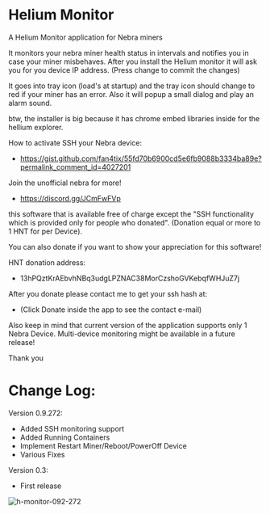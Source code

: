 # Helium Monitor

A Helium Monitor application for Nebra miners

It monitors your nebra miner health status in intervals and notifies you in case your miner misbehaves.
After you install the Helium monitor it will ask you for you device IP address. (Press change to commit the changes)

It goes into tray icon (load's at startup) and the tray icon should change to red if your miner has an error.
Also it will popup a small dialog and play an alarm sound.

btw, the installer is big because it has chrome embed libraries inside for the hellium explorer.

How to activate SSH your Nebra device:
- https://gist.github.com/fan4tix/55fd70b6900cd5e6fb9088b3334ba89e?permalink_comment_id=4027201

Join the unofficial nebra for more!
- https://discord.gg/JCmFwFVp

this software that is available free of charge except the "SSH functionality which is 
provided only for people who donated". (Donation equal or more to 1 HNT for per 
Device).

You can also donate if you want to show your appreciation for this software!

HNT donation address:
- 13hPQztKrAEbvhNBq3udgLPZNAC38MorCzshoGVKebqfWHJuZ7j

After you donate please contact me to get your ssh hash at:
- (Click Donate inside the app to see the contact e-mail)

Also keep in mind that current version of the application supports only 1 Nebra Device.
Multi-device monitoring might be available in a future release!

Thank you

Change Log:
===================================================================================================
Version 0.9.272:
- Added SSH monitoring support
- Added Running Containers
- Implement Restart Miner/Reboot/PowerOff Device
- Various Fixes

Version 0.3:
- First release

![h-monitor-092-272](https://user-images.githubusercontent.com/13120950/170890654-4964bba8-94f6-476e-953b-e0c3894118da.jpg)
